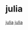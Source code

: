 # julia

[julia](https://github.com/grame-cncm/faust)
[julia](https://github.com/JuliaLang/PackageCompiler.jl)
